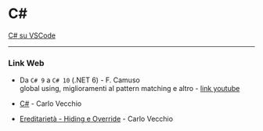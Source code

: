 # C#

[C# su VSCode](C#_su_VSCode.md)


---

### Link Web
- Da `C# 9` a `C# 10` (.NET 6) - F. Camuso  
    global using, miglioramenti al pattern matching e altro - [link youtube](https://www.youtube.com/watch?v=KvJja_WiiTQ&list=PL0qAPtx8YtJeX-qXWVo59IY7IfzeUToPZ)

- [C#](http://www.carlovecchio.altervista.org/c-.html) - Carlo Vecchio
- [Ereditarietà - Hiding e Override](http://www.carlovecchio.altervista.org/c----ereditarieta--inheritance-.html) - Carlo Vecchio

